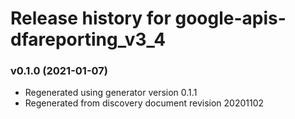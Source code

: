 # Release history for google-apis-dfareporting_v3_4

### v0.1.0 (2021-01-07)

* Regenerated using generator version 0.1.1
* Regenerated from discovery document revision 20201102


